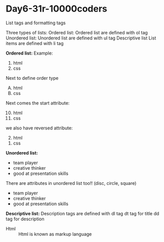 # Day6-31r-10000coders

List tags and formatting tags

Three types of lists:
Ordered list: Ordered list are defined with ol tag
Unordered list: Unordered list are defined with ul tag
Descriptive list
List items are defined with li tag

**Ordered list:**
Example:
<ol>
  <li>html</li>
  <li>css</li>
</ol>

<!--Output will be:
1:Html
2.css-->
Next to define order type 

<ol type="A">
  <li>html</li>
  <li>css</li>
</ol>

<!-- By default ol(ordered list starts with number like 1. 2. 3. 
We have different attributes too not only numbers!!.

type="1"
1.Html
2.css

type="A" starts with
A.Html
B.css

type="a"
a.Html
b.css

type="I"
I.Html
II.css

type="i"
i.Html
ii.css-->

Next comes the start attribute:
<ol start="10">
  <li>html</li>
  <li>css</li>
</ol>

<!--If we use start so it starts from the that number, alphabet, or roman number-->

we also have reversed attribute:
<ol type="1" reversed>
  <li>html</li>
  <li>css</li>
</ol>

<!--
Output will be:
2.Html
1.css
-->

**Unordered list:**

<ul>
  <li>team player</li>
  <li>creative thinker</li>
  <li>good at presentation skills</li>
</ul>

<!--
Output will be:
•team player
•creative thinker
• good at presentation skills
-->

There are attributes in unordered list too!! (disc, circle, square)
<ul type="square">
  <li>team player</li>
  <li>creative thinker</li>
  <li>good at presentation skills</li>
</ul>

<!--
Output will be:
(starts with square rather than bullet points)
•team player
•creative thinker
• good at presentation skills
-->

**Descriptive list:**
Description tags are defined with dl tag
dt tag for title
dd tag for description

<dl>
  <dt>Html</dt>
  <dd>Html is known as markup language</dd>
</dl>

<!--Output will be:
Html
    Html is known as markup langauage-->
